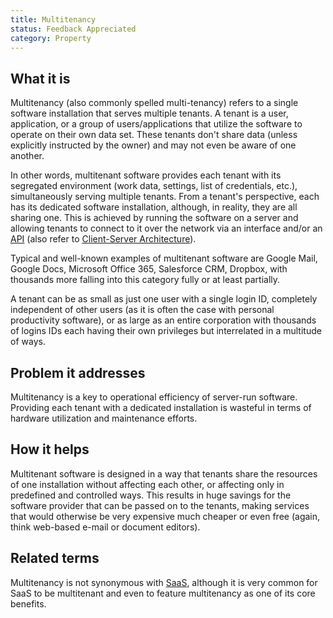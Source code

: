 ```yaml
---
title: Multitenancy
status: Feedback Appreciated
category: Property
---
```


## What it is

Multitenancy (also commonly spelled multi-tenancy) refers to a single software installation that serves multiple tenants. A tenant is a user, application, or a group of users/applications that utilize the software to operate on their own data set. These tenants don't share data (unless explicitly instructed by the owner) and may not even be aware of one another.  

In other words, multitenant software provides each tenant with its segregated environment (work data, settings, list of credentials, etc.), simultaneously serving multiple tenants. From a tenant's perspective, each has its dedicated software installation, although, in reality, they are all sharing one. This is achieved by running the software on a server and allowing tenants to connect to it over the network via an interface and/or an [API](/application-programming-interface/) (also refer to [Client-Server Architecture](/client-server-architecture/)).

Typical and well-known examples of multitenant software are Google Mail, Google Docs, Microsoft Office 365, Salesforce CRM, Dropbox, with thousands more falling into this category fully or at least partially.

A tenant can be as small as just one user with a single login ID, completely independent of other users (as it is often the case with personal productivity software), or as large as an entire corporation with thousands of logins IDs each having their own privileges but interrelated in a multitude of ways. 

## Problem it addresses 

Multitenancy is a key to operational efficiency of server-run software.  Providing each tenant with a dedicated installation is wasteful in terms of hardware utilization and maintenance efforts.  

## How it helps

Multitenant software is designed in a way that tenants share the resources of one installation without affecting each other, or affecting only in predefined and controlled ways.  This results in huge savings for the software provider that can be passed on to the tenants, making services that would otherwise be very expensive much cheaper or even free (again, think web-based e-mail or document editors).

## Related terms

Multitenancy is not synonymous with [SaaS](https://glossary.cncf.io/software-as-a-service), although it is very common for SaaS to be multitenant and even to feature multitenancy as one of its core benefits.
